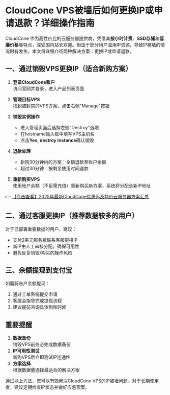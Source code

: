 # CloudCone VPS被墙后如何更换IP或申请退款？详细操作指南

CloudCone 作为高性价比的云服务器提供商，凭借其**按小时计费**、**SSD存储**和**低廉价格**等特点，深受国内站长欢迎。但由于部分用户滥用IP资源，导致IP被墙的情况时有发生。本文将详细介绍两种解决方案：更换IP或申请退款。

## 一、通过销毁VPS更换IP（适合新购方案）

1. **登录CloudCone账户**  
   访问官网并登录，进入产品列表页面

2. **管理目标VPS**  
   找到被封禁的VPS方案，点击右侧"Manage"按钮

3. **销毁实例操作**  
   - 进入管理页面后选择左侧"Destroy"选项  
   - 在hostname输入框中填写VPS主机名  
   - 点击**Yes, destroy instance**确认销毁

4. **退款处理**  
   - 新购30分钟内的方案：全额退款至账户余额  
   - 超过30分钟：按剩余使用时间退款

5. **重新购买VPS**  
   使用账户余额（不足需充值）重新购买新方案，系统将分配全新IP地址

👉 [【点击查看】2025年最新CloudCone优惠码及特价云服务器方案汇总](https://bit.ly/Cloudcone)

## 二、通过客服更换IP（推荐数据较多的用户）

对于已部署重要数据的用户，建议：
- 支付2美元服务费联系客服更换IP
- 新IP由人工审核分配，确保可用性
- 避免反复销毁/购买的操作风险

## 三、余额提现到支付宝

如需将账户余额提现：
1. 通过工单系统提交申请
2. 客服会指导完成提现流程
3. 建议提前咨询具体到账时间

## 重要提醒

1. **数据备份**  
   销毁VPS前务必完成数据备份
2. **IP可用性测试**  
   新购VPS后立即测试IP连通性
3. **方案选择**  
   根据数据量选择最适合的解决方案

通过以上方法，您可以有效解决CloudCone VPS的IP被墙问题。对于长期使用者，建议定期检查IP状态并做好应急预案。